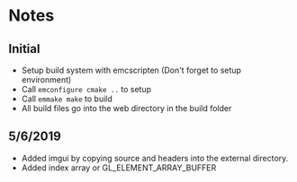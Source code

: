 # Notes

## Initial
- Setup build system with emcscripten (Don't forget to setup environment)
- Call `emconfigure cmake ..` to setup
- Call `emmake make` to build
- All build files go into the web directory in the build folder 

## 5/6/2019
- Added imgui by copying source and headers into the external directory.
- Added index array or GL_ELEMENT_ARRAY_BUFFER
